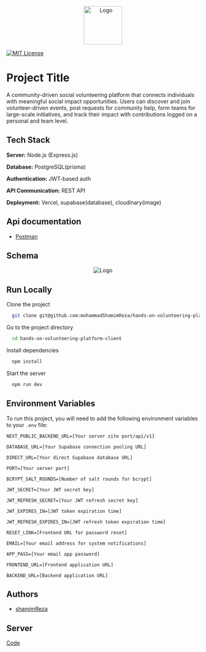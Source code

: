 <p align="center">
  <img src="https://res.cloudinary.com/dqwnzs85c/image/upload/v1742302188/logo_lktt4p.png" alt="Logo" width="100">
</p>

[![MIT License](https://img.shields.io/badge/License-MIT-green.svg)](https://choosealicense.com/licenses/mit/)


# Project Title

A community-driven social volunteering platform that connects individuals with meaningful social impact opportunities. Users can discover and join volunteer-driven events, post requests for community help, form teams for large-scale initiatives, and track their impact with contributions logged on a personal and team level.




## Tech Stack
**Server:** Node.js (Express.js)

**Database:** PostgreSQL(prisma)

**Authentication:** JWT-based auth

**API Communication:** REST API

**Deployment:** Vercel, supabase(database), cloudinary(image)


## Api documentation

- [Postman](https://github.com/mohammadShamimReza)

## Schema
<p align="center">
  <img src="https://res.cloudinary.com/dqwnzs85c/image/upload/v1742305899/Untitled_khicnt.png" alt="Logo" >
</p>

## Run Locally

Clone the project

```bash
  git clone git@github.com:mohammadShamimReza/hands-on-volunteering-platform-server.git
```

Go to the project directory

```bash
  cd hands-on-volunteering-platform-client
```

Install dependencies

```bash
  npm install
```


Start the server

```bash
  npm run dev
```



## Environment Variables

To run this project, you will need to add the following environment variables to your `.env` file:

`NEXT_PUBLIC_BACKEND_URL=[Your server site port/api/v1]`

`DATABASE_URL=[Your Supabase connection pooling URL]`

`DIRECT_URL=[Your direct Supabase database URL]`

`PORT=[Your server port]`

`BCRYPT_SALT_ROUNDS=[Number of salt rounds for bcrypt]`

`JWT_SECRET=[Your JWT secret key]`

`JWT_REFRESH_SECRET=[Your JWT refresh secret key]`

`JWT_EXPIRES_IN=[JWT token expiration time]`

`JWT_REFRESH_EXPIRES_IN=[JWT refresh token expiration time]`

`RESET_LINK=[Frontend URL for password reset]`

`EMAIL=[Your email address for system notifications]`

`APP_PASS=[Your email app password]`

`FRONTEND_URL=[Frontend application URL]`

`BACKEND_URL=[Backend application URL]`


## Authors

- [shamimReza](https://github.com/mohammadShamimReza)




## Server

[Code](https://github.com/mohammadShamimReza/hands-on-volunteering-platform-server)



